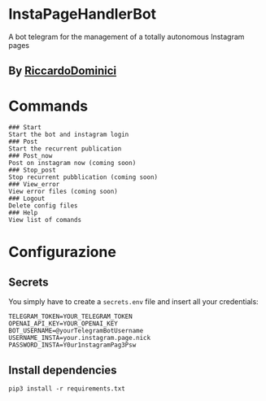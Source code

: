 # InstaPageHandlerBot
A bot telegram for the management of a totally autonomous Instagram pages

## By [RiccardoDominici](https://github.com/RiccardoDominici)

# Commands
    ### Start 
    Start the bot and instagram login
    ### Post
    Start the recurrent publication 
    ### Post_now
    Post on instagram now (coming soon)
    ### Stop_post 
    Stop recurrent pubblication (coming soon)
    ### View_error 
    View error files (coming soon)
    ### Logout 
    Delete config files 
    ### Help 
    View list of comands

# Configurazione
## Secrets

You simply have to create a ``` secrets.env ``` file and insert all your credentials:
```
TELEGRAM_TOKEN=YOUR_TELEGRAM_TOKEN
OPENAI_API_KEY=YOUR_OPENAI_KEY
BOT_USERNAME=@yourTelegramBotUsername
USERNAME_INSTA=your.instagram.page.nick
PASSWORD_INSTA=Y0ur1nstagramPag3Psw
```
## Install dependencies

```
pip3 install -r requirements.txt
```
